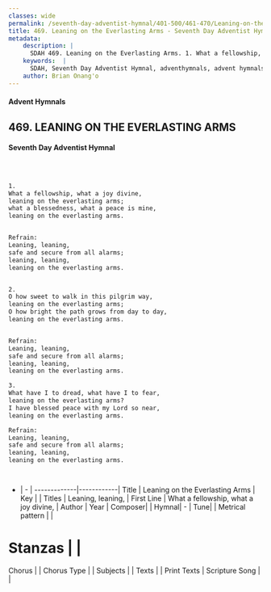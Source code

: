```yaml
---
classes: wide
permalink: /seventh-day-adventist-hymnal/401-500/461-470/Leaning-on-the-Everlasting-Arms/
title: 469. Leaning on the Everlasting Arms - Seventh Day Adventist Hymnal
metadata:
    description: |
      SDAH 469. Leaning on the Everlasting Arms. 1. What a fellowship, what a joy divine, leaning on the everlasting arms; what a blessedness, what a peace is mine, leaning on the everlasting arms. 
    keywords:  |
      SDAH, Seventh Day Adventist Hymnal, adventhymnals, advent hymnals, Leaning on the Everlasting Arms, What a fellowship, what a joy divine, ,Leaning, leaning,
    author: Brian Onang'o
---
```


#### Advent Hymnals
## 469. LEANING ON THE EVERLASTING ARMS
#### Seventh Day Adventist Hymnal

```txt



1.
What a fellowship, what a joy divine,
leaning on the everlasting arms;
what a blessedness, what a peace is mine,
leaning on the everlasting arms.


Refrain:
Leaning, leaning,
safe and secure from all alarms;
leaning, leaning,
leaning on the everlasting arms.


2.
O how sweet to walk in this pilgrim way,
leaning on the everlasting arms;
O how bright the path grows from day to day,
leaning on the everlasting arms.


Refrain:
Leaning, leaning,
safe and secure from all alarms;
leaning, leaning,
leaning on the everlasting arms.

3.
What have I to dread, what have I to fear,
leaning on the everlasting arms?
I have blessed peace with my Lord so near,
leaning on the everlasting arms.

Refrain:
Leaning, leaning,
safe and secure from all alarms;
leaning, leaning,
leaning on the everlasting arms.




```

- |   -  |
-------------|------------|
Title | Leaning on the Everlasting Arms |
Key |  |
Titles | Leaning, leaning, |
First Line | What a fellowship, what a joy divine, |
Author | 
Year | 
Composer|  |
Hymnal|  - |
Tune|  |
Metrical pattern | |
# Stanzas |  |
Chorus |  |
Chorus Type |  |
Subjects |  |
Texts |  |
Print Texts | 
Scripture Song |  |
  
